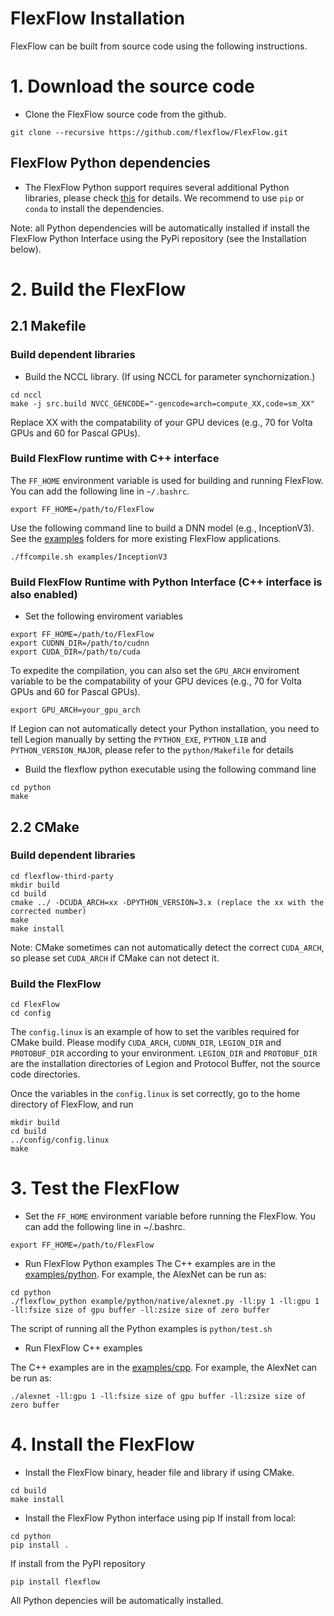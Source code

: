 # FlexFlow Installation
FlexFlow can be built from source code using the following instructions.

# 1. Download the source code
* Clone the FlexFlow source code from the github.
```
git clone --recursive https://github.com/flexflow/FlexFlow.git
```

## FlexFlow Python dependencies
* The FlexFlow Python support requires several additional Python libraries, please check [this](https://github.com/flexflow/FlexFlow/blob/master/python/requirements.txt) for details. 
We recommend to use `pip` or `conda` to install the dependencies. 

Note: all Python dependencies will be automatically installed if install the FlexFlow Python Interface using the PyPi repository (see the Installation below).

# 2. Build the FlexFlow
## 2.1 Makefile
### Build dependent libraries

* Build the NCCL library. (If using NCCL for parameter synchornization.)
```
cd nccl
make -j src.build NVCC_GENCODE="-gencode=arch=compute_XX,code=sm_XX"
```
Replace XX with the compatability of your GPU devices (e.g., 70 for Volta GPUs and 60 for Pascal GPUs).

### Build FlexFlow runtime with C++ interface
The `FF_HOME` environment variable is used for building and running FlexFlow. You can add the following line in `~/.bashrc`.
```
export FF_HOME=/path/to/FlexFlow
```
Use the following command line to build a DNN model (e.g., InceptionV3). See the [examples](examples) folders for more existing FlexFlow applications.
```
./ffcompile.sh examples/InceptionV3
```

### Build FlexFlow Runtime with Python Interface (C++ interface is also enabled)

* Set the following enviroment variables
```
export FF_HOME=/path/to/FlexFlow
export CUDNN_DIR=/path/to/cudnn
export CUDA_DIR=/path/to/cuda
```
To expedite the compilation, you can also set the `GPU_ARCH` enviroment variable to be the compatability of your GPU devices (e.g., 70 for Volta GPUs and 60 for Pascal GPUs).
```
export GPU_ARCH=your_gpu_arch
``` 
If Legion can not automatically detect your Python installation, you need to tell Legion manually by setting the `PYTHON_EXE`, `PYTHON_LIB` and `PYTHON_VERSION_MAJOR`, please refer to the `python/Makefile` for details

* Build the flexflow python executable using the following command line
```
cd python
make 
```

## 2.2 CMake

### Build dependent libraries
```
cd flexflow-third-party
mkdir build
cd build
cmake ../ -DCUDA_ARCH=xx -DPYTHON_VERSION=3.x (replace the xx with the corrected number)
make
make install
```
Note: CMake sometimes can not automatically detect the correct `CUDA_ARCH`, so please set `CUDA_ARCH` if CMake can not detect it. 

### Build the FlexFlow
```
cd FlexFlow
cd config
```

The `config.linux` is an example of how to set the varibles required for CMake build. Please modify `CUDA_ARCH`, `CUDNN_DIR`, `LEGION_DIR` and `PROTOBUF_DIR` according to your environment.  `LEGION_DIR` and `PROTOBUF_DIR` are the installation directories of Legion and Protocol Buffer, not the source code directories.

Once the variables in the `config.linux` is set correctly, go to the home directory of FlexFlow, and run
```
mkdir build
cd build
../config/config.linux
make
```

# 3. Test the FlexFlow
* Set the `FF_HOME` environment variable before running the FlexFlow. You can add the following line in ~/.bashrc.
```
export FF_HOME=/path/to/FlexFlow
```

* Run FlexFlow Python examples
The C++ examples are in the [examples/python](https://github.com/flexflow/FlexFlow/tree/master/examples/python). 
For example, the AlexNet can be run as:
```
cd python
./flexflow_python example/python/native/alexnet.py -ll:py 1 -ll:gpu 1 -ll:fsize size of gpu buffer -ll:zsize size of zero buffer
``` 
The script of running all the Python examples is `python/test.sh`

* Run FlexFlow C++ examples

The C++ examples are in the [examples/cpp](https://github.com/flexflow/FlexFlow/tree/master/examples/cpp). 
For example, the AlexNet can be run as:
```
./alexnet -ll:gpu 1 -ll:fsize size of gpu buffer -ll:zsize size of zero buffer
``` 

# 4. Install the FlexFlow

* Install the FlexFlow binary, header file and library if using CMake. 
```
cd build
make install
```

* Install the FlexFlow Python interface using pip
If install from local:
```
cd python
pip install .
```

If install from the PyPI repository
```
pip install flexflow
```
All Python depencies will be automatically installed. 
